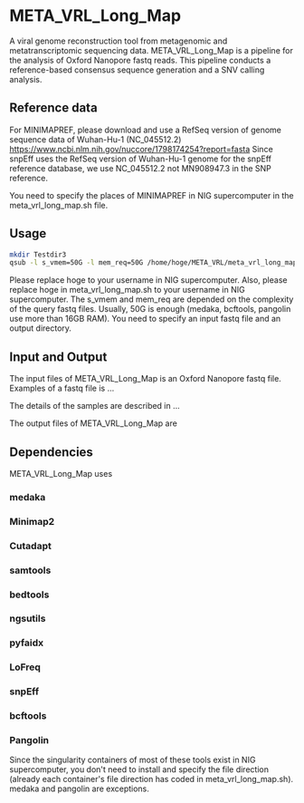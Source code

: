 # META_VRL_Long_Map
A viral genome reconstruction tool from metagenomic and metatranscriptomic sequencing data.
META_VRL_Long_Map is a pipeline for the analysis of Oxford Nanopore fastq reads.
This pipeline conducts a reference-based consensus sequence generation and a SNV calling analysis.

## Reference data
For MINIMAPREF, please download and use a RefSeq version of genome sequence data of Wuhan-Hu-1 (NC_045512.2)
https://www.ncbi.nlm.nih.gov/nuccore/1798174254?report=fasta
Since snpEff uses the RefSeq version of Wuhan-Hu-1 genome for the snpEff reference database, we use NC_045512.2 not MN908947.3 in the SNP reference.

You need to specify the places of MINIMAPREF in NIG supercomputer in the meta_vrl_long_map.sh file.

## Usage
```bash
mkdir Testdir3
qsub -l s_vmem=50G -l mem_req=50G /home/hoge/META_VRL/meta_vrl_long_map.sh /home/hoge/Nanopore_Sample1.fastq /home/hoge/Testdir3
```
Please replace hoge to your username in NIG supercomputer.
Also, please replace hoge in meta_vrl_long_map.sh to your username in NIG supercomputer.
The s_vmem and mem_req are depended on the complexity of the query fastq files. Usually, 50G is enough (medaka, bcftools, pangolin use more than 16GB RAM).
You need to specify an input fastq file and an output directory.

## Input and Output
The input files of META_VRL_Long_Map is an Oxford Nanopore fastq file.
Examples of a fastq file is ... 

The details of the samples are described in ...

The output files of META_VRL_Long_Map are 


## Dependencies
META_VRL_Long_Map uses
### medaka
### Minimap2
### Cutadapt
### samtools
### bedtools
### ngsutils
### pyfaidx
### LoFreq
### snpEff
### bcftools
### Pangolin

Since the singularity containers of most of these tools exist in NIG supercomputer, you don't need to install and specify the file direction (already each container's file direction has coded in meta_vrl_long_map.sh). medaka and pangolin are exceptions.
